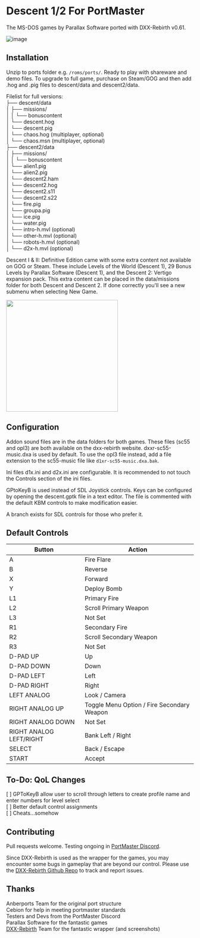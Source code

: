 # Descent 1/2 For PortMaster
The MS-DOS games by Parallax Software ported with DXX-Rebirth v0.61.

![image](https://github.com/JeodC/Portmaster-Descent/assets/47716344/c7d3295f-d3bc-4735-ae25-c70224304012)

## Installation
Unzip to ports folder e.g. ```/roms/ports/```. Ready to play with shareware and demo files. To upgrade to full game, purchase on Steam/GOG and then add .hog and .pig files to descent/data and descent2/data.

Filelist for full versions:  
├── descent/data  
│   ├── missions/    
│   │ └── bonuscontent   
│   └── descent.hog  
│   └── descent.pig  
│   └── chaos.hog (multiplayer, optional)  
│   └── chaos.msn (multiplayer, optional)  
├── descent2/data  
│   ├── missions/    
│   │ └── bonuscontent   
│   └── alien1.pig  
│   └── alien2.pig  
│   └── descent2.ham  
│   └── descent2.hog  
│   └── descent2.s11  
│   └── descent2.s22  
│   └── fire.pig  
│   └── groupa.pig  
│   └── ice.pig  
│   └── water.pig  
│   └── intro-h.mvl (optional)  
│   └── other-h.mvl (optional)  
│   └── robots-h.mvl (optional)  
│   └── d2x-h.mvl (optional)  

Descent I & II: Definitive Edition came with some extra content not available on GOG or Steam. These include Levels of the World (Descent 1), 29 Bonus Levels by Parallax Software (Descent 1), and the Descent 2: Vertigo expansion pack. This extra content can be placed in the data/missions folder for both Descent and Descent 2. If done correctly you'll see a new submenu when selecting New Game.

<img src="https://github.com/JeodC/Portmaster-Descent/assets/47716344/2bb314e7-6365-458e-9568-739c31eef983" width="300" height="300"/>

## Configuration
Addon sound files are in the data folders for both games. These files (sc55 and opl3) are both available on the dxx-rebirth website. dxxr-sc55-music.dxa is used by default. To use the opl3 file instead,
add a file extension to the sc55-music file like ```d1xr-sc55-music.dxa.bak```.

Ini files d1x.ini and d2x.ini are configurable. It is recommended to not touch the Controls section of the ini files.

GPtoKeyB is used instead of SDL Joystick controls. Keys can be configured by opening the descent.gptk file in a text editor. The file is commented with the default KBM controls to make modification easier.

A branch exists for SDL controls for those who prefer it.

## Default Controls

| Button | Action |
|--|--| 
|A|Fire Flare|
|B|Reverse|
|X|Forward|
|Y|Deploy Bomb|
|L1|Primary Fire|
|L2|Scroll Primary Weapon|
|L3|Not Set|
|R1|Secondary Fire|
|R2|Scroll Secondary Weapon|
|R3|Not Set|
|D-PAD UP|Up|
|D-PAD DOWN|Down|
|D-PAD LEFT|Left|
|D-PAD RIGHT|Right|
|LEFT ANALOG|Look / Camera|
|RIGHT ANALOG UP|Toggle Menu Option / Fire Secondary Weapon|
|RIGHT ANALOG DOWN|Not Set|
|RIGHT ANALOG LEFT/RIGHT|Bank Left / Right|
|SELECT|Back / Escape|
|START|Accept|

## To-Do: QoL Changes 
[ ] GPToKeyB allow user to scroll through letters to create profile name and enter numbers for level select  
[ ] Better default control assignments  
[ ] Cheats...somehow  

## Contributing
Pull requests welcome. Testing ongoing in <a href="https://discord.gg/FDg86YtReQ">PortMaster Discord</a>.

Since DXX-Rebirth is used as the wrapper for the games, you may encounter some bugs in gameplay that are beyond our control. Please use the <a href="https://github.com/dxx-rebirth/dxx-rebirth">DXX-Rebirth Github Repo</a> to track and report issues.

## Thanks
Anberports Team for the original port structure  
Cebion for help in meeting portmaster standards  
Testers and Devs from the PortMaster Discord  
Parallax Software for the fantastic games  
<a href="https://www.dxx-rebirth.com/">DXX-Rebirth</a> Team for the fantastic wrapper (and screenshots)  
